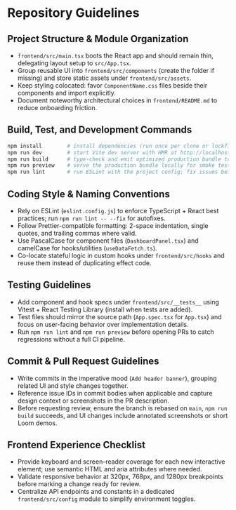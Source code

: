 # Repository Guidelines

## Project Structure & Module Organization
- `frontend/src/main.tsx` boots the React app and should remain thin, delegating layout setup to `src/App.tsx`.
- Group reusable UI into `frontend/src/components` (create the folder if missing) and store static assets under `frontend/src/assets`.
- Keep styling colocated: favor `ComponentName.css` files beside their components and import explicitly.
- Document noteworthy architectural choices in `frontend/README.md` to reduce onboarding friction.

## Build, Test, and Development Commands
```bash
npm install        # install dependencies (run once per clone or lockfile change)
npm run dev        # start Vite dev server with HMR at http://localhost:5173
npm run build      # type-check and emit optimized production bundle to dist/
npm run preview    # serve the production bundle locally for smoke testing
npm run lint       # run ESLint with the project config; fix issues before committing
```

## Coding Style & Naming Conventions
- Rely on ESLint (`eslint.config.js`) to enforce TypeScript + React best practices; run `npm run lint -- --fix` for autofixes.
- Follow Prettier-compatible formatting: 2-space indentation, single quotes, and trailing commas where valid.
- Use PascalCase for component files (`DashboardPanel.tsx`) and camelCase for hooks/utilities (`useDataFetch.ts`).
- Co-locate stateful logic in custom hooks under `frontend/src/hooks` and reuse them instead of duplicating effect code.

## Testing Guidelines
- Add component and hook specs under `frontend/src/__tests__` using Vitest + React Testing Library (install when tests are added).
- Test files should mirror the source path (`App.spec.tsx` for `App.tsx`) and focus on user-facing behavior over implementation details.
- Run `npm run lint` and `npm run preview` before opening PRs to catch regressions without a full CI pipeline.

## Commit & Pull Request Guidelines
- Write commits in the imperative mood (`Add header banner`), grouping related UI and style changes together.
- Reference issue IDs in commit bodies when applicable and capture design context or screenshots in the PR description.
- Before requesting review, ensure the branch is rebased on `main`, `npm run build` succeeds, and UI changes include annotated screenshots or short Loom demos.

## Frontend Experience Checklist
- Provide keyboard and screen-reader coverage for each new interactive element; use semantic HTML and aria attributes where needed.
- Validate responsive behavior at 320px, 768px, and 1280px breakpoints before marking a change ready for review.
- Centralize API endpoints and constants in a dedicated `frontend/src/config` module to simplify environment toggles.
